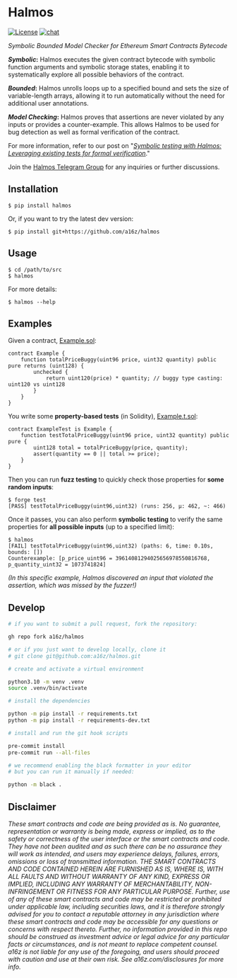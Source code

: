 # Halmos

[![License](https://img.shields.io/github/license/a16z/halmos)](https://github.com/a16z/halmos/blob/main/LICENSE)
[![chat](https://img.shields.io/badge/chat-telegram-blue)](https://t.me/+4UhzHduai3MzZmUx)

_Symbolic Bounded Model Checker for Ethereum Smart Contracts Bytecode_

**_Symbolic_:** Halmos executes the given contract bytecode with symbolic function arguments and symbolic storage states, enabling it to systematically explore all possible behaviors of the contract.

**_Bounded_:** Halmos unrolls loops up to a specified bound and sets the size of variable-length arrays, allowing it to run automatically without the need for additional user annotations.

**_Model Checking_:** Halmos proves that assertions are never violated by any inputs or provides a counter-example. This allows Halmos to be used for bug detection as well as formal verification of the contract.

For more information, refer to our post on "_[Symbolic testing with Halmos: Leveraging existing tests for formal verification][post]_."

Join the [Halmos Telegram Group][chat] for any inquiries or further discussions.

[post]: <https://a16zcrypto.com/symbolic-testing-with-halmos-leveraging-existing-tests-for-formal-verification/>
[chat]: <https://t.me/+4UhzHduai3MzZmUx>

## Installation

```
$ pip install halmos
```

Or, if you want to try the latest dev version:
```
$ pip install git+https://github.com/a16z/halmos
```

## Usage

```
$ cd /path/to/src
$ halmos
```

For more details:
```
$ halmos --help
```

## Examples

Given a contract, [Example.sol](examples/src/Example.sol):
```solidity
contract Example {
    function totalPriceBuggy(uint96 price, uint32 quantity) public pure returns (uint128) {
        unchecked {
            return uint120(price) * quantity; // buggy type casting: uint120 vs uint128
        }
    }
}
```

You write some **property-based tests** (in Solidity), [Example.t.sol](examples/test/Example.t.sol):
```solidity
contract ExampleTest is Example {
    function testTotalPriceBuggy(uint96 price, uint32 quantity) public pure {
        uint128 total = totalPriceBuggy(price, quantity);
        assert(quantity == 0 || total >= price);
    }
}
```

Then you can run **fuzz testing** to quickly check those properties for **some random inputs**:
```
$ forge test
[PASS] testTotalPriceBuggy(uint96,uint32) (runs: 256, μ: 462, ~: 466)
```

Once it passes, you can also perform **symbolic testing** to verify the same properties for **all possible inputs** (up to a specified limit):
```
$ halmos
[FAIL] testTotalPriceBuggy(uint96,uint32) (paths: 6, time: 0.10s, bounds: [])
Counterexample: [p_price_uint96 = 39614081294025656978550816768, p_quantity_uint32 = 1073741824]
```

_(In this specific example, Halmos discovered an input that violated the assertion, which was missed by the fuzzer!)_

## Develop

```sh
# if you want to submit a pull request, fork the repository:

gh repo fork a16z/halmos

# or if you just want to develop locally, clone it
# git clone git@github.com:a16z/halmos.git

# create and activate a virtual environment

python3.10 -m venv .venv
source .venv/bin/activate

# install the dependencies

python -m pip install -r requirements.txt
python -m pip install -r requirements-dev.txt

# install and run the git hook scripts

pre-commit install
pre-commit run --all-files

# we recommend enabling the black formatter in your editor
# but you can run it manually if needed:

python -m black .
```

## Disclaimer

_These smart contracts and code are being provided as is. No guarantee, representation or warranty is being made, express or implied, as to the safety or correctness of the user interface or the smart contracts and code. They have not been audited and as such there can be no assurance they will work as intended, and users may experience delays, failures, errors, omissions or loss of transmitted information. THE SMART CONTRACTS AND CODE CONTAINED HEREIN ARE FURNISHED AS IS, WHERE IS, WITH ALL FAULTS AND WITHOUT WARRANTY OF ANY KIND, EXPRESS OR IMPLIED, INCLUDING ANY WARRANTY OF MERCHANTABILITY, NON-INFRINGEMENT OR FITNESS FOR ANY PARTICULAR PURPOSE. Further, use of any of these smart contracts and code may be restricted or prohibited under applicable law, including securities laws, and it is therefore strongly advised for you to contact a reputable attorney in any jurisdiction where these smart contracts and code may be accessible for any questions or concerns with respect thereto. Further, no information provided in this repo should be construed as investment advice or legal advice for any particular facts or circumstances, and is not meant to replace competent counsel. a16z is not liable for any use of the foregoing, and users should proceed with caution and use at their own risk. See a16z.com/disclosures for more info._
